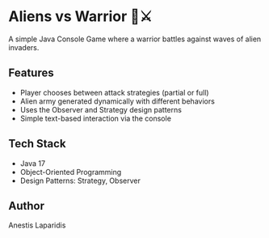 # Aliens vs Warrior 👾⚔️

A simple Java Console Game where a warrior battles against waves of alien invaders.

## Features

- Player chooses between attack strategies (partial or full)
- Alien army generated dynamically with different behaviors
- Uses the Observer and Strategy design patterns
- Simple text-based interaction via the console

## Tech Stack

- Java 17
- Object-Oriented Programming
- Design Patterns: Strategy, Observer

## Author

Anestis Laparidis
